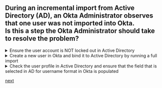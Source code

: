 ## During an incremental import from Active Directory (AD), an Okta Administrator observes that one user was not imported into Okta.<br>Is this a step the Okta Administrator should take to resolve the problem?

<details>
  <summary>Ensure the user account is NOT locked out in Active Directory</summary>
<p>
  No
</p>
</details>


<details>
  <summary>Create a new user in Okta and bind it to Active Directory by running a full import</summary>
<p>
  No
</p>
</details>

<details>
  <summary>Check the user profile in Active Directory and ensure that the field that is selected in AD for username format in Okta is populated</summary>
<p>
  Yes
</p>
</details>




[next](35.md)
